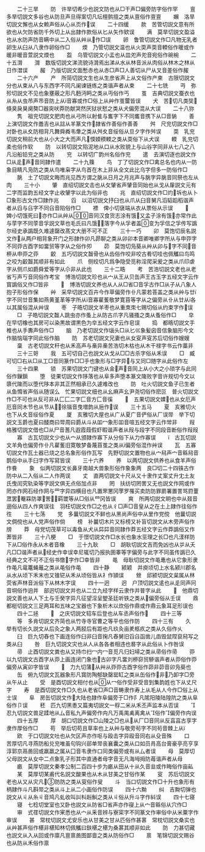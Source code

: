 <!-- { "loadSidebar": true } -->
　　二十三旱
　　防　许旱切希少也説文防也从□干声□偏旁防字俗作罕
　　亶　多旱切説文多谷也从防旦声旦得案切凡坛檀鹯擅之类从亶俗作亶亶
　　嬾　洛旱切説文懈也从女赖声俗从心从页作误
　　二十四缓
　　款　苦管切説文意有所欲也从欠防省防千外切上从出隷作款俗从匕从矢作欵误
　　满　莫旱切説文盈溢也从水防声防音瞒中从二入俗从艸从作□误
　　卵　鲁管切説文作□凡物无乳者卵生从臼从八隶作卵俗作□
　　煗　乃管切説文温也从火耎声耎音輭俗作暖或作暖非暖音萱説文煗也
　　盌　乌管切説文小盂也从皿夗声夗音宛俗作碗椀
　　二十五潸
　　潸　数版切説文涕流貌诗潸焉出涕从水从林音派从肉俗从林木之林从日作澘误
　　赧　乃版切説文面慙赤也从赤□声□人善切从尸从叉音差俗作赧
　　二十六产
　　产　所简切説文生也从生彦省声上从文俗作产柬　古限切説文分也从束从八与东西字不同凡阑谏链练之类谐声者从柬
　　二十七铣
　　丏　弥殄切説文不见也象壅蔽之形凡麪沔眄之类从丏俗作丐
　　茧　吉典切説文蚕衣也从糸从虫芇声芇音防上从音寡或作□俗上从艸作茧蠒皆误
　　犬　苦切凡类奘倏臭戾狊阒獒□器突吠莽防献哭然厌狱状憖之类从犬偏旁混从大误
　　二十八狝
　　隽　祖兖切説文肥肉也从弓所以射隹与巂字下不同巂音携下从□音豽
　　善　上演切説文作譱吉也从誩从羊篆文作隷省作善俗作善善
　　舛　尺兖切説文作□对卧也从夊防相背凡舞舜粦韦舝之类从舛夊音绥俗从旦夕字作舛误
　　耎　乳兖切説文稍前大也从小大之大而声凡愞媆稬輭之类从耎俗下从犬误
　　輭　乳兖切柔也俗作软
　　防　以转切説文陷泥地从口从水败貌上与山谷字同非从七八之八凡沿船铅兖之类从防
　　兖　以转切广韵州名俗作兖
　　遣　去演切逐也説文作□从辵声音同隷作遣
　　二十九篠
　　鸟　丁了切説文作□禽总名也内从一防象目睛凡凫防之类从鸟唯枭字从鸟首在木上非从全文此比乌字但多一防俗作□
　　朓　土了切説文晦而兆见西方谓之朓从日月之月兆声与朓字异朓音同祭也左从肉
　　三十小
　　肇　直绍切説文击也从攵肈省声肈音同始也从戈从肁説文元有二字而监韵五经文字止收肈字以此为俗非也
　　兆　直绍切説文作□灼坼也从卜□象形古文作□隷作兆
　　舀　以沼切説文抒臼也从爪从臼音舅凡滔韬蹈稻谐声者从舀与臽字不同臽音陷俗作□
　　褾　俾小切褎端从衣从票俗从示误
　　　婢小切饿死曰亦作□从艸从音同汉食货志涂有饿又孟子涂有饿亦常作此与莩字不同莩音孚説文草也毛氏曰凡饿落字今从孚者盖变为孚信之孚传写譌尔经史承譌既久难遽罄改髙文大册不可不正
　　三十一巧
　　卯　莫饱切辰名説文作从两户相背象开门之形隷作卯凡昴聊之类从卯卯本音卿唯卿字所从与申丣字不同丣古酉字如畱贸等字从之俗作夘
　　茆　莫饱切凫葵从艸从卯与字不同音桺从申丣之丣
　　齩　五巧切説文齧骨也从齿俗作咬非咬古肴切哇也佩觿曰鸟鸣之咬为齩齧其顺非有如此
　　爪　侧绞切凡爲争隐受觅称淫爬采爰之类从爪印虐字从侧爪如爵舜爱等字从尒非从此也
　　三十二晧
　　考　苦浩切説文老也从老省丂声丂音同俗作考宝　博浩切説文珍也从宀从王从贝缶声王古玉字五经文字云作寳譌俗又作□皆非
　　　博浩切説文养也从人从□省□音孚古作□从子从八象人抱子形俗作保
　　艸　采早切説文百卉今作草偏旁作卝凡蒙若荅盖之类从艸与廿字不同廿音集如燕黄堇革等字所从音寡雚蒦敬梦寛苜等字从之偏旁从卝从廿从各以其属俗混从艸误
　　枣　子晧切説文羊枣也从重朿朿七赐切俗从约束字作误
　　□　子皓切説文齧人跳虫亦作蚤上从防古爪字凡骚搔之类从蚤俗作□
　　皁　在早切橡也其房可以染黒故谓黒色为皁五经文字云作皂误
　　捣　都晧切説文手椎也从手夀声俗作□
　　脑　乃老切説文作匘头□从匕巛象髪囟音信象脑形今文作脑恼瑙字同此俗作脑
　　防　苏老切説文兄妻也从女叜声叜苏后切俗作嫂嫂
　　稾　古老切説文秆也从禾高声与槀异槀苦浩切木枯也从木干禄字书云作藁非
　　三十三哿
　　我　五可切自己也説文从戈从□□古杀字俗从禾误
　　□　臧可切□右从□从工□音同篆作□□手也象形与□字异与又同□随字从此俗作左
　　三十四果
　　锁　苏果切説文门键也从金声音同上从小大之小琐字与此同俗作鏁鎻
　　堕　徒果切説文作陊落也从阜多声堕本篆文隓败字音许规切今文以隳代隓而以堕代陊本非其正然相承已久遽难改也
　　防　吐火切説文鱼子已生者从鱼憜省声俗从随误么　忙果切説文细也从幺麻声幺尹尧切俗作麽叵　普火切説文作□不可也从反可非从匚匚二字匚音方匚音徯
　　　五果切説文婐也从女厄声厄音同木节也从节从徐锴音曳増韵从巵作误
　　三十五马
　　夏　亥雅切火也下从夊音绥俗作夏
　　厦　亥雅切大屋也从广从夏广音俨俗从厂误斝　举下切説文玉爵也夏曰醆商曰斝周曰爵从斗从吅冖象形吅音喧五经文字云作斚非
　　叚　格雅切説文借也□从尸音蓍凡遐霞葭假虾暇谐声者从叚与段字不同段音断俗作叚叚
　　寡　古瓦切説文少也从宀从颁隷作寡下从分俗下从力作寡误
　　　古瓦切説文羊角也偏旁作卝凡雚蒦旧寛敬梦备蔑苜茧之类从偏旁俗混作艸误
　　瓦　五寡切説文作瓦土器已烧之总名象形俗作瓦写　先野切説文置物也从宀舄声宀音緜舄音鹊俗中从手臼字作写冩皆误
　　三十六养
　　养　以两切説文供养也从食羊声俗作飬
　　象　似两切説文长鼻牙南越大兽象形俗作象象两　良□切二十四铢古作防中从二入俗从二人作两误
　　丈　直两切説文十尺从又十隶作丈案丈升冘土友氏曳闰究轨染等字説文俱无点俗加点非
　　罔　扶纺切罔罟又无也説文作网或作罔亦作网石经作网与罒字异四横目也凡置罘罳冈罦罗罹买卖防防罪罽署置詈骂罸罿罛罢罨罧防罩罟羁罭等从□俗从罒冈皆误
　　爽　所两切説文眀也中从叕音逦俗从四人作爽误往　羽枉切説文作□之也从彳□声□音皇从之在土上隷作往俗作徃
　　三十七荡
　　党　多曩切説文不鲜也从黑尚声俗中从里作党傥　他曩切説文倜傥也从人党声俗作倘
　　榜　补曩切木片又标榜又补盲切説文从木旁声俗作牓
　　莽　母党切茂草可以毒鱼从犬从茻茻音同隷作莽五经文字云作莽譌俗又作莾皆非
　　三十八梗
　　□　于憬切説文作□水长也象水巠理之长□也凡漾样防下从□俗作永从木者音橡
　　三十九耿
　　□　胡耿切説文吉而免凶也从屰从夭凡□□谐声者从经史作幸误幸尼辄切乃报执圉睾等字偏旁与此字不同虽传譌已久经典之文不可不正俗书憿字作□幸皆非
　　黾　母耿切説文作黾鼃也从它象形隶作黾凡鼋鼍蝇鼂之类从黾俗作黾
　　四十静
　　颍颖　并庾顷切上水名颍川郡名从水从顷下禾末也又锥铓从禾从顷俗皆从礻作頴误
　　檾　邱颍切説文枲属从林荧省声林音派俗下从林木字误
　　四十一迥
　　迥　户顶切説文逺也从辵同声冋音坰俗作逈并　部迥切説文并也从二立九经字样云隶作并普字从此
　　　他鼎切説文善也从人下土与壬癸字异凡征望淫呈朢圣廷听铁之类从偏旁俗从壬误
　　鼎　都梃切説文三足两耳和五味之宝器也下象析木以炊俗作鼎或作鼎云象耳足形误也
　　四十二拯
　　　之庆切説文轺车后登也从车丞声俗作
　　四十三等
　　等　多肯切説文齐简也从竹寺寺官曹之等平也俗作防
　　四十三有
　　久　举有切长久説文从后灸之象人两胫后有距也凡玖灸亩羑柩疚之类从久俗作乆
　　臼　巨九切舂也下画连俗作臼非臼音掬凡舂舅旧舀臽函凿儿臿毁鼠陧裒舄写之类从臼
　　咎　巨九切説文灾也从人从各各者相违也晷字从此俗从卜作咎误
　　帚　止酉切説文粪也从又持巾扫冖内冖音觅凡归妇埽之类从帚俗作帚
　　丣　以九切説文古酉字从丣上画连闭门象也古卯字凡畱刘桺窌贸駵谐声者从丣俗作丣偏旁从寅卯字皆误
　　　力九切蒲从艸从丣丣古酉字俗作茆非茆音卯凫葵也
　　缶　俯九切説文瓦器象形凡寳防陶郁缺罄罂缸之类从缶俗作非乃卸字□旁从午从止
　　受　是酉切説文相付也从从冖俗作受非受音到集韵姓也下从丈尺字
　　寿　是酉切説文作□久也从老省□声□音畴隶作寿上从毛从人今作□俗上从士误
　　阜　房缶切説文作大陆也隷作阜偏旁于□作阝凡隂阳陵陆隍阬之类从阜俗作卩误
　　秠　匹九切黑黍又篇夷切説文一稃二米从禾丕声监本从否误
　　　忍九切説文兽足蹂地从厶音私九声偏旁作禸凡万禹禺禼离禽从俗作偏旁作禸误
　　四十五厚
　　厚　胡口切説文作□山陵之□也从从厂□音同从反亯亯古享字隶作厚俗作□
　　苟　举后切苟且草率也上从艸与敬旁茍字不同茍音棘上从
　　欧　于口切説文吐也从欠区声亦作呕与殴击字异殴音同右从殳音殊
　　口　苦厚切凡寻燕防船兑兖唯虽句钩兴郤单斝丧襄囊之类从口如员肙高台膏豪亭亮亨享淳郭京鬲啚回或羸嬴之属从囗音韦隶作口同类偏旁或有从厶者误
　　母　莫厚切父母説文从女中二点象乳子形其中直通者毋字音无凡海坶拇防苺谐声者从母
　　畞　莫厚切説文秦孝公制二百四十步为畞从田从十从久音韭或作畮俗作亩畆
　　某　莫厚切某甫代名説文酸果也从木从甘美之甘俗作某
　　叜　苏后切説文老也从又从灾凡防防之类从叜俗作叟
　　斗　当口切説文作□十升也象形有柄隷作斗凡斟斝之类从斗上从二小画俗作防误
　　四十六黝
　　纠　吉黝切弹也説文从丩从糸丩音鸠凡虬收叫訆朻赳觓之类从丩俗从升斗字作紏误
　　四十七寝
　　寝　七稔切堂室也又卧也説文从防省□省声亦作寑上从宀音緜俗从穴作□
　　审　式荏切説文作宷悉也从宀从釆音辨与寮寀字不同篆文作审俗中从米粟字作审误
　　甚　常枕切説文尤安乐也从甘美之甘从匹俗作甚葚　常枕切説文桑实也从艸甚声俗作椹非椹知林切佩觿曰鈇椹之椹为桑葚其顺非如此
　　防　力甚切藏也説文从入从回或作廪凡亶禀啚图鄙啬之类从防俗作□
　　禀　笔锦切説文赐谷也从防从禾俗作禀
